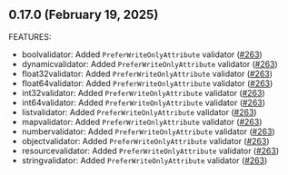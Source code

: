 ## 0.17.0 (February 19, 2025)

FEATURES:

* boolvalidator: Added `PreferWriteOnlyAttribute` validator ([#263](https://github.com/hashicorp/terraform-plugin-framework-validators/issues/263))
* dynamicvalidator: Added `PreferWriteOnlyAttribute` validator ([#263](https://github.com/hashicorp/terraform-plugin-framework-validators/issues/263))
* float32validator: Added `PreferWriteOnlyAttribute` validator ([#263](https://github.com/hashicorp/terraform-plugin-framework-validators/issues/263))
* float64validator: Added `PreferWriteOnlyAttribute` validator ([#263](https://github.com/hashicorp/terraform-plugin-framework-validators/issues/263))
* int32validator: Added `PreferWriteOnlyAttribute` validator ([#263](https://github.com/hashicorp/terraform-plugin-framework-validators/issues/263))
* int64validator: Added `PreferWriteOnlyAttribute` validator ([#263](https://github.com/hashicorp/terraform-plugin-framework-validators/issues/263))
* listvalidator: Added `PreferWriteOnlyAttribute` validator ([#263](https://github.com/hashicorp/terraform-plugin-framework-validators/issues/263))
* mapvalidator: Added `PreferWriteOnlyAttribute` validator ([#263](https://github.com/hashicorp/terraform-plugin-framework-validators/issues/263))
* numbervalidator: Added `PreferWriteOnlyAttribute` validator ([#263](https://github.com/hashicorp/terraform-plugin-framework-validators/issues/263))
* objectvalidator: Added `PreferWriteOnlyAttribute` validator ([#263](https://github.com/hashicorp/terraform-plugin-framework-validators/issues/263))
* resourcevalidator: Added `PreferWriteOnlyAttribute` validator ([#263](https://github.com/hashicorp/terraform-plugin-framework-validators/issues/263))
* stringvalidator: Added `PreferWriteOnlyAttribute` validator ([#263](https://github.com/hashicorp/terraform-plugin-framework-validators/issues/263))

